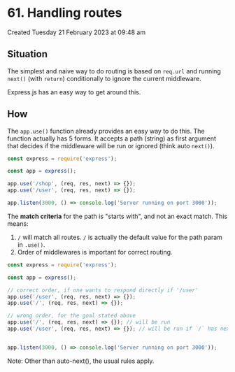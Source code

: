 # 61. Handling routes
Created Tuesday 21 February 2023 at 09:48 am

## Situation
The simplest and naive way to do routing is based on `req.url` and running `next()` (with `return`) conditionally to ignore the current middleware.

Express.js has an easy way to get around this.


## How
The `app.use()` function already provides an easy way to do this. The function actually has 5 forms. It accepts a path (string) as first argument that decides if the middleware will be run or ignored (think auto `next()`).

```js
const express = require('express');

const app = express();

app.use('/shop', (req, res, next) => {});
app.use('/user', (req, res, next) => {});

app.listen(3000, () => console.log('Server running on port 3000'));
```

The **match criteria** for the path is "starts with", and not an exact match. This means:
1. `/` will match all routes. `/` is actually the default value for the path param in `.use()`.
2. Order of middlewares is important for correct routing.
```js
const express = require('express');

const app = express();

// correct order, if one wants to respond directly if '/user'
app.use('/user', (req, res, next) => {});
app.use('/', (req, res, next) => {});

// wrong order, for the goal stated above
app.use('/', (req, res, next) => {}); // will be run
app.use('/user', (req, res, next) => {}); // will be run if `/` has next()


app.listen(3000, () => console.log('Server running on port 3000'));
```

Note: Other than auto-next(), the usual rules apply.